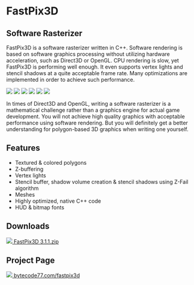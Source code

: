 # FastPix3D

## Software Rasterizer

FastPix3D is a software rasterizer written in C++. Software rendering is based on software graphics processing without utilizing hardware acceleration, such as Direct3D or OpenGL. CPU rendering is slow, yet FastPix3D is performing well enough. It even supports vertex lights and stencil shadows at a quite acceptable frame rate. Many optimizations are implemented in order to achieve such performance.

[![](https://bytecode77.com/images/pages/fastpix3d/001.thumb.jpg)](https://bytecode77.com/images/pages/fastpix3d/001.jpg)
[![](https://bytecode77.com/images/pages/fastpix3d/002.thumb.jpg)](https://bytecode77.com/images/pages/fastpix3d/002.jpg)
[![](https://bytecode77.com/images/pages/fastpix3d/003.thumb.jpg)](https://bytecode77.com/images/pages/fastpix3d/003.jpg)
[![](https://bytecode77.com/images/pages/fastpix3d/004.thumb.jpg)](https://bytecode77.com/images/pages/fastpix3d/004.jpg)
[![](https://bytecode77.com/images/pages/fastpix3d/005.thumb.jpg)](https://bytecode77.com/images/pages/fastpix3d/005.jpg)
[![](https://bytecode77.com/images/pages/fastpix3d/006.thumb.jpg)](https://bytecode77.com/images/pages/fastpix3d/006.jpg)

In times of Direct3D and OpenGL, writing a software rasterizer is a mathematical challenge rather than a graphics engine for actual game development. You will not achieve high quality graphics with acceptable performance using software rendering. But you will definitely get a better understanding for polygon-based 3D graphics when writing one yourself.

## Features

- Textured & colored polygons
- Z-buffering
- Vertex lights
- Stencil buffer, shadow volume creation & stencil shadows using Z-Fail algorithm
- Meshes
- Highly optimized, native C++ code
- HUD & bitmap fonts

## Downloads

[![](http://bytecode77.com/public/fileicons/zip.png) FastPix3D 3.1.1.zip](https://downloads.bytecode77.com/FastPix3D%203.1.1.zip)

## Project Page

[![](https://bytecode77.com/public/favicon16.png) bytecode77.com/fastpix3d](https://bytecode77.com/fastpix3d)